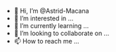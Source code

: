 - 👋 Hi, I’m @Astrid-Macana
- 👀 I’m interested in ...
- 🌱 I’m currently learning ...
- 💞️ I’m looking to collaborate on ...
- 📫 How to reach me ...

<!---
Astrid-Macana/Astrid-Macana is a ✨ special ✨ repository because its `README.md` (this file) appears on your GitHub profile.
You can click the Preview link to take a look at your changes.
--->
